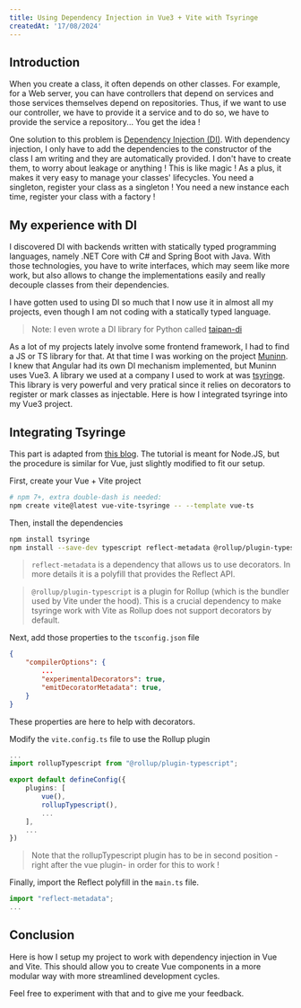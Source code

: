```yaml
---
title: Using Dependency Injection in Vue3 + Vite with Tsyringe
createdAt: '17/08/2024'
---
```


## Introduction

When you create a class, it often depends on other classes. For example, for a Web server, you can have controllers that depend on services and those services themselves depend on repositories. Thus, if we want to use our controller, we have to provide it a service and to do so, we have to provide the service a repository... You get the idea !

One solution to this problem is [Dependency Injection (DI)](https://en.wikipedia.org/wiki/Dependency_injection). With dependency injection, I only have to add the dependencies to the constructor of the class I am writing and they are automatically provided. I don't have to create them, to worry about leakage or anything ! This is like magic ! As a plus, it makes it very easy to manage your classes' lifecycles. You need a singleton, register your class as a singleton ! You need a new instance each time, register your class with a factory !

## My experience with DI

I discovered DI with backends written with statically typed programming languages, namely .NET Core with C# and Spring Boot with Java. With those technologies, you have to write interfaces, which may seem like more work, but also allows to change the implementations easily and really decouple classes from their dependencies.

I have gotten used to using DI so much that I now use it in almost all my projects, even though I am not coding with a statically typed language.

> Note: I even wrote a DI library for Python called [taipan-di](https://github.com/Billuc/Taipan-DI)

As a lot of my projects lately involve some frontend framework, I had to find a JS or TS library for that. At that time I was working on the project [Muninn](https://billuc.github.io/Muninn). I knew that Angular had its own DI mechanism implemented, but Muninn uses Vue3. A library we used at a company I used to work at was [tsyringe](https://github.com/microsoft/tsyringe). This library is very powerful and very pratical since it relies on decorators to register or mark classes as injectable. Here is how I integrated tsyringe into my Vue3 project.

## Integrating Tsyringe

This part is adapted from [this blog](https://medium.com/@mohamed.ma872/a-step-by-step-guide-to-using-tsyringe-for-dependency-injection-in-typescript-842443bcd24f). The tutorial is meant for Node.JS, but the procedure is similar for Vue, just slightly modified to fit our setup.

First, create your Vue + Vite project

```bash
# npm 7+, extra double-dash is needed:
npm create vite@latest vue-vite-tsyringe -- --template vue-ts
```

Then, install the dependencies

```bash
npm install tsyringe
npm install --save-dev typescript reflect-metadata @rollup/plugin-typescript
```

> `reflect-metadata` is a dependency that allows us to use decorators. In more details it is a polyfill that provides the Reflect API.

> `@rollup/plugin-typescript` is a plugin for Rollup (which is the bundler used by Vite under the hood). This is a crucial dependency to make tsyringe work with Vite as Rollup does not support decorators by default.

Next, add those properties to the `tsconfig.json` file

```json
{
    "compilerOptions": {
        ...
        "experimentalDecorators": true,
        "emitDecoratorMetadata": true,
    }
}
```

These properties are here to help with decorators.

Modify the `vite.config.ts` file to use the Rollup plugin

```ts
...
import rollupTypescript from "@rollup/plugin-typescript";

export default defineConfig({
    plugins: [
        vue(),
        rollupTypescript(),
        ...
    ],
    ...
})
```

> Note that the rollupTypescript plugin has to be in second position -right after the vue plugin- in order for this to work !

Finally, import the Reflect polyfill in the `main.ts` file.

```ts
import "reflect-metadata";
...
```

<!-- ## My way of using it in Vue -->

## Conclusion

Here is how I setup my project to work with dependency injection in Vue and Vite. This should allow you to create Vue components in a more modular way with more streamlined development cycles.

Feel free to experiment with that and to give me your feedback.
